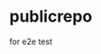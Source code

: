 # publicrepo
for e2e test















































































































































































































































































































































































































































































































































































































































































































































































































































































































































































































































































































































































































































































































































































































































































































































































































































































































































































































































































































































































































































































































































































































































































































































































































































































































































































































































































































































































































































































































































































































































































































































































































































































































































































































































































































































































































































































































































































































































































































































































































































































































































































































































































































































































































































































































































































































































































































































































































































































































































































































































































































